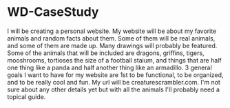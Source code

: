 # WD-CaseStudy
  I will be creating a personal website.
My website will be about my favorite animals and random facts about them.
Some of them will be real animals, 
and some of them are made up. Many drawings will probably be featured.
Some of the animals that will be included are dragons, griffins, tigers, mooshrooms, 
tortioses the size of a football staium, and things that are half one thing like a panda 
and half another thing like an armadillo. 
3 general goals I want to have for my 
website are 1st to be functional, to be organized, and to be really cool and fun. 
My url will be creaturescrambler.com. 
I'm not sure about any other details yet but with all the animals I'll probably need a topical guide.
